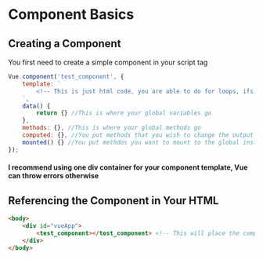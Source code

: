 # Component Basics

## Creating a Component
You first need to create a simple component in your script tag

```javascript
Vue.component('test_component', {
    template: `
        <!-- This is just html code, you are able to do for loops, ifs, and binds here. -->
    `,
    data() {
        return {} //This is where your global variables go
    },
    methods: {}, //This is where your global methods go
    computed: {}, //You put methods that you wish to change the output based on variable updates here
    mounted() {} //You put methdos you want to mount to the global instance here
});
```

#### I recommend using one div container for your component template, Vue can throw errors otherwise

## Referencing the Component in Your HTML

```html
<body>
    <div id="vueApp">
        <test_component></test_component> <!-- This will place the component on the page, Vue does the rest! -->
    </div>
</body>
```